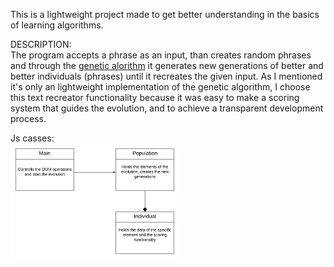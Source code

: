 This is a lightweight project made to get better understanding in the basics of learning algorithms.</br>

DESCRIPTION:</br>
The program accepts a phrase as an input, than creates random phrases and through the [genetic alorithm](https://en.wikipedia.org/wiki/Genetic_algorithm) it generates new generations of better and better individuals (phrases) until it recreates the given input. As I mentioned it's only an lightweight implementation of the genetic algorithm, I choose this text recreator functionality because it was easy to make a scoring system that guides the evolution, and to achieve a transparent development process.

Js casses:</br>
<img src="https://github.com/ujLevente/Genetic-algorithm-text-recreator/blob/master/Blank%20Diagram.png" width="270" height="185">
